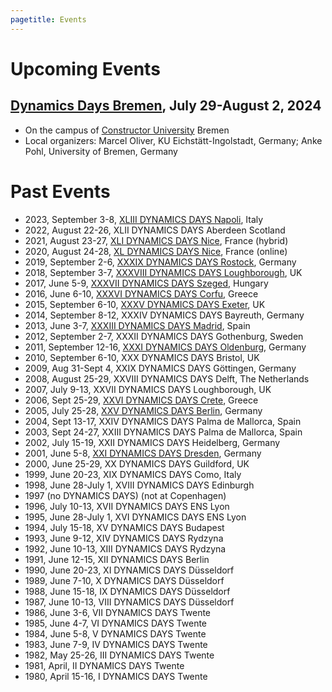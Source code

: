 ```yaml
---
pagetitle: Events
---
```


Upcoming Events
===============

## [Dynamics Days Bremen](https://dynamicsdays.eu/bremen2024/), July 29-August 2, 2024

-    On the campus of [Constructor University](https://constructor.university/) Bremen
-    Local organizers: Marcel Oliver, KU Eichstätt-Ingolstadt, Germany; Anke Pohl, University of Bremen, Germany


Past Events
===========

-    2023, September 3-8, [XLIII DYNAMICS DAYS Napoli](https://sites.google.com/view/dynamicsdayseurope2023), Italy
-    2022, August 22-26, XLII DYNAMICS DAYS Aberdeen Scotland 
-    2021, August 23-27, [XLI DYNAMICS DAYS Nice](https://dynamicsdays2021.univ-cotedazur.fr/), France (hybrid) 
-    2020, August 24-28, [XL DYNAMICS DAYS Nice](https://www.danieleavitabile.com/ddd2020/), France (online)
-    2019, September 2-6, [XXXIX DYNAMICS DAYS Rostock](https://dyndays.uni-rostock.de/), Germany 
-    2018, September 3-7, [XXXVIII DYNAMICS DAYS Loughborough](https://dynamicsday2018.lboro.ac.uk/), UK
-    2017, June 5-9, [XXXVII DYNAMICS DAYS Szeged](https://akcongress.com/ddays/), Hungary
-    2016, June 6-10, [XXXVI DYNAMICS DAYS Corfu](http://dynamicsdays2016.ntua.gr/), Greece 
-    2015, September 6-10, [XXXV DYNAMICS DAYS Exeter](https://emps.exeter.ac.uk/media/universityofexeter/emps/research/dynamicsdays/ddays_exeter_abstracts_2015c.pdf), UK
-    2014, September 8-12, XXXIV DYNAMICS DAYS Bayreuth, Germany
-    2013, June 3-7, [XXXIII DYNAMICS DAYS Madrid](http://www.complexity.es/dd2013/), Spain
-    2012, September 2-7, XXXII DYNAMICS DAYS Gothenburg, Sweden
-    2011, September 12-16, [XXXI DYNAMICS DAYS Oldenburg](http://www.dynamics-days-2011.uni-oldenburg.de/), Germany 
-    2010, September 6-10, XXX DYNAMICS DAYS Bristol, UK
-    2009, Aug 31-Sept 4, XXIX DYNAMICS DAYS Göttingen, Germany
-    2008, August 25-29, XXVIII DYNAMICS DAYS Delft, The Netherlands
-    2007, July 9-13, XXVII DYNAMICS DAYS Loughborough, UK
-    2006, Sept 25-29, [XXVI DYNAMICS DAYS Crete](http://ddays06.physics.uoc.gr/), Greece 
-    2005, July 25-28, [XXV DYNAMICS DAYS Berlin](https://www1.itp.tu-berlin.de/schoell/ddays05/), Germany
-    2004, Sept 13-17, XXIV DYNAMICS DAYS Palma de Mallorca, Spain
-    2003, Sept 24-27, XXIII DYNAMICS DAYS Palma de Mallorca, Spain
-    2002, July 15-19, XXII DYNAMICS DAYS Heidelberg, Germany
-    2001, June 5-8, [XXI DYNAMICS DAYS Dresden](https://www.pks.mpg.de/~ddd2001/main.html), Germany
-    2000, June 25-29, XX DYNAMICS DAYS Guildford, UK
-    1999, June 20-23, XIX DYNAMICS DAYS Como, Italy
-    1998, June 28-July 1, XVIII DYNAMICS DAYS Edinburgh
-    1997 (no DYNAMICS DAYS) (not at Copenhagen)
-    1996, July 10-13, XVII DYNAMICS DAYS ENS Lyon
-    1995, June 28-July 1, XVI DYNAMICS DAYS ENS Lyon
-    1994, July 15-18, XV DYNAMICS DAYS Budapest
-    1993, June 9-12, XIV DYNAMICS DAYS Rydzyna
-    1992, June 10-13, XIII DYNAMICS DAYS Rydzyna
-    1991, June 12-15, XII DYNAMICS DAYS Berlin
-    1990, June 20-23, XI DYNAMICS DAYS Düsseldorf
-    1989, June 7-10, X DYNAMICS DAYS Düsseldorf
-    1988, June 15-18, IX DYNAMICS DAYS Düsseldorf
-    1987, June 10-13, VIII DYNAMICS DAYS Düsseldorf
-    1986, June 3-6, VII DYNAMICS DAYS Twente
-    1985, June 4-7, VI DYNAMICS DAYS Twente
-    1984, June 5-8, V DYNAMICS DAYS Twente
-    1983, June 7-9, IV DYNAMICS DAYS Twente
-    1982, May 25-26, III DYNAMICS DAYS Twente
-    1981, April, II DYNAMICS DAYS Twente
-    1980, April 15-16, I DYNAMICS DAYS Twente